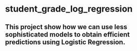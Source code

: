 # student_grade_log_regression

## This project show how we can use less sophisticated models to obtain efficient predictions using Logistic Regression.
